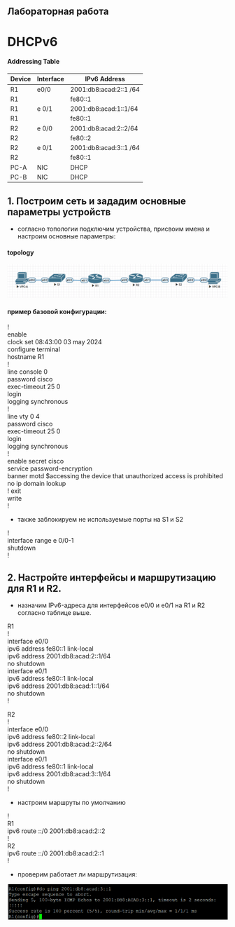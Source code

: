 ## Лабораторная работа
# DHCPv6
#### Addressing Table
Device |Interface|	IPv6 Address
-------|---------|------------------------
R1     |e0/0     |2001:db8:acad:2::1 /64
R1     |         |fe80::1
R1     |e 0/1    |2001:db8:acad:1::1/64
R1     |         |fe80::1
R2     |e 0/0    |2001:db8:acad:2::2/64
R2     |         |fe80::2
R2     |e 0/1    |2001:db8:acad:3::1 /64
R2     |         |fe80::1
PC-A   |NIC      |DHCP
PC-B   |NIC      |DHCP
## 1. Построим сеть и зададим основные параметры устройств
- согласно топологии подключим устройства, присвоим имена и настроим основные параметры:
#### topology
![alt-текст](https://github.com/stanlaz/otus_network_engineer/blob/main/Лабораторные%20работы/DHCP/DHCP%20V6/topology.png)

#### пример базовой конфигурации:
!  
enable  
clock set 08:43:00 03 may 2024  
configure terminal  
hostname R1  
!  
line console 0  
password cisco  
exec-timeout 25 0  
login  
logging synchronous  
!  
line vty 0 4  
password cisco  
exec-timeout 25 0  
login  
logging synchronous  
!  
enable secret cisco  
service password-encryption  
banner motd $accessing the device that unauthorized access is  prohibited  
no ip domain lookup  
!
exit  
write  
!  
- также заблокируем не используемые порты на S1 и S2  

!  
interface range e 0/0-1  
shutdown  
!  

## 2. Настройте интерфейсы и маршрутизацию для R1 и R2.  
- назначим IPv6-адреса для интерфейсов e0/0 и e0/1 на R1 и R2 согласно таблице выше.  

R1  
!  
interface e0/0  
ipv6 address fe80::1 link-local  
ipv6 address 2001:db8:acad:2::1/64  
no shutdown  
interface e0/1  
ipv6 address fe80::1 link-local  
ipv6 address 2001:db8:acad:1::1/64  
no shutdown  
!  

R2  
!  
interface e0/0  
ipv6 address fe80::2 link-local  
ipv6 address 2001:db8:acad:2::2/64  
no shutdown  
interface e0/1  
ipv6 address fe80::1 link-local  
ipv6 address 2001:db8:acad:3::1/64  
no shutdown  
!  
- настроим маршруты по умолчанию

!  
R1  
ipv6 route ::/0 2001:db8:acad:2::2  
!  
R2  
ipv6 route ::/0 2001:db8:acad:2::1  
!
- проверим работает ли маршрутизация:

![alt-текст](https://github.com/stanlaz/otus_network_engineer/blob/main/Лабораторные%20работы/DHCP/DHCP%20V6/ping%20R1%20to%20R2.png)

